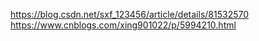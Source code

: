 https://blog.csdn.net/sxf_123456/article/details/81532570
https://www.cnblogs.com/xing901022/p/5994210.html
